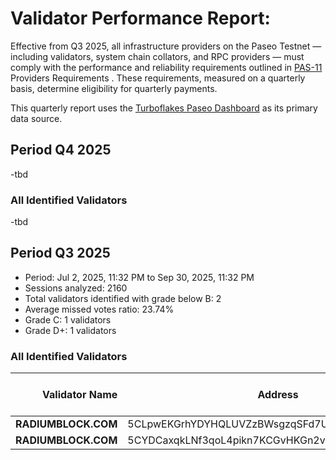 # Validator Performance Report:

Effective from Q3 2025, all infrastructure providers on the Paseo Testnet — including validators, system chain collators, and RPC providers — must comply with the performance and reliability requirements outlined in [PAS-11](https://github.com/paseo-network/paseo-action-submission/blob/main/pas/PAS-11-Providers-Requirements.md) Providers Requirements
. These requirements, measured on a quarterly basis, determine eligibility for quarterly payments.

This quarterly report uses the [Turboflakes Paseo Dashboard](https://apps.turboflakes.io/?chain=paseo#/dashboard) as its primary data source.

## Period Q4 2025 
-tbd 

### All Identified Validators
-tbd 

## Period Q3 2025 
- Period: Jul 2, 2025, 11:32 PM to Sep 30, 2025, 11:32 PM
- Sessions analyzed: 2160
- Total validators identified with grade below B: 2
- Average missed votes ratio: 23.74%
- Grade C: 1 validators
- Grade D+: 1 validators

### All Identified Validators


| Validator Name | Address | Grade |  Missed Votes Ratio |
| -----: | ----------- | ------------- | ------------- |
|**RADIUMBLOCK.COM** | 5CLpwEKGrhYDYHQLUVZzBWsgzqSFd7Uxy5SKie5MECrRTEiV | D+| 49.78%| 
|**RADIUMBLOCK.COM** | 5CYDCaxqkLNf3qoL4pikn7KCGvHKGn2vtojjdiCrES2KSVgQ | C| 45.83% |
